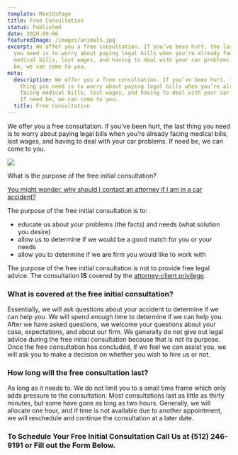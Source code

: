 ```yaml
---
template: MeetUsPage
title: Free Consultation
status: Published
date: 2020-09-06
featuredImage: /images/animals.jpg
excerpt: We offer you a free consultation. If you’ve been hurt, the last thing
  you need is to worry about paying legal bills when you’re already facing
  medical bills, lost wages, and having to deal with your car problems. If need
  be, we can come to you.
meta:
  description: We offer you a free consultation. If you’ve been hurt, the last
    thing you need is to worry about paying legal bills when you’re already
    facing medical bills, lost wages, and having to deal with your car problems.
    If need be, we can come to you.
  title: Free Consultation
---
```

<!--StartFragment-->

We offer you a free consultation. If you’ve been hurt, the last thing you need is to worry about paying legal bills when you’re already facing medical bills, lost wages, and having to deal with your car problems. If need be, we can come to you.

<!--EndFragment-->

![](/images/free-consultation.jpg)

<!--StartFragment-->

What is the purpose of the free initial consultation?

[You might wonder, why should I contact an attorney if I am in a car accident?](https://www.austinaccidentlawyer.com/contact-attorney-car-accident/)

The purpose of the free initial consultation is to:

* educate us about your problems (the facts) and needs (what solution you desire)
* allow us to determine if we would be a good match for you or your needs
* allow you to determine if we are firm you would like to work with

The purpose of the free initial consultation is not to provide free legal advice. The consultation **IS** covered by the [attorney-client privilege](http://www.attorney-austin.com/about/attorneyclientprivilege).

### What is covered at the free initial consultation?

Essentially, we will ask questions about your accident to determine if we can help you. We will spend enough time to determine if we can help you. After we have asked questions, we welcome your questions about your case, expectations, and about our firm. We generally do not give out legal advice during the free initial consultation because that is not its purpose. Once the free consultation has concluded, if we feel we can assist you, we will ask you to make a decision on whether you wish to hire us or not.

### How long will the free consultation last?

As long as it needs to. We do not limit you to a small time frame which only adds pressure to the consultation. Most consultations last as little as thirty minutes, but some have gone as long as two hours. Generally, we will allocate one hour, and if time is not available due to another appointment, we will reschedule and continue the consultation at a later date.

### To Schedule Your Free Initial Consultation Call Us at (512) 246-9191 or Fill out the Form Below.

<!--EndFragment-->